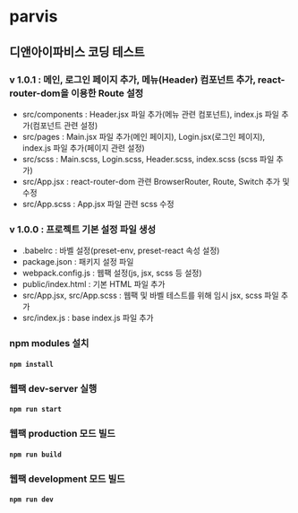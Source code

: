 # parvis
## 디앤아이파비스 코딩 테스트

### v 1.0.1 : 메인, 로그인 페이지 추가, 메뉴(Header) 컴포넌트 추가, react-router-dom을 이용한 Route 설정
- src/components
: Header.jsx 파일 추가(메뉴 관련 컴포넌트), index.js 파일 추가(컴포넌트 관련 설정)
- src/pages
: Main.jsx 파일 추가(메인 페이지), Login.jsx(로그인 페이지), index.js 파일 추가(페이지 관련 설정)
- src/scss
: Main.scss, Login.scss, Header.scss, index.scss (scss 파일 추가)
- src/App.jsx : react-router-dom 관련 BrowserRouter, Route, Switch 추가 및 수정
- src/App.scss : App.jsx 파일 관련 scss 수정

### v 1.0.0 : 프로젝트 기본 설정 파일 생성
- .babelrc : 바벨 설정(preset-env, preset-react 속성 설정)
- package.json : 패키지 설정 파일
- webpack.config.js : 웹팩 설정(js, jsx, scss 등 설정)
- public/index.html : 기본 HTML 파일 추가
- src/App.jsx, src/App.scss : 웹팩 및 바벨 테스트를 위해 임시 jsx, scss 파일 추가
- src/index.js : base index.js 파일 추가


### npm modules 설치

#### ```npm install```

### 웹팩 dev-server 실행

#### ```npm run start```

### 웹팩 production 모드 빌드

#### ```npm run build```

### 웹팩 development 모드 빌드

#### ```npm run dev```
